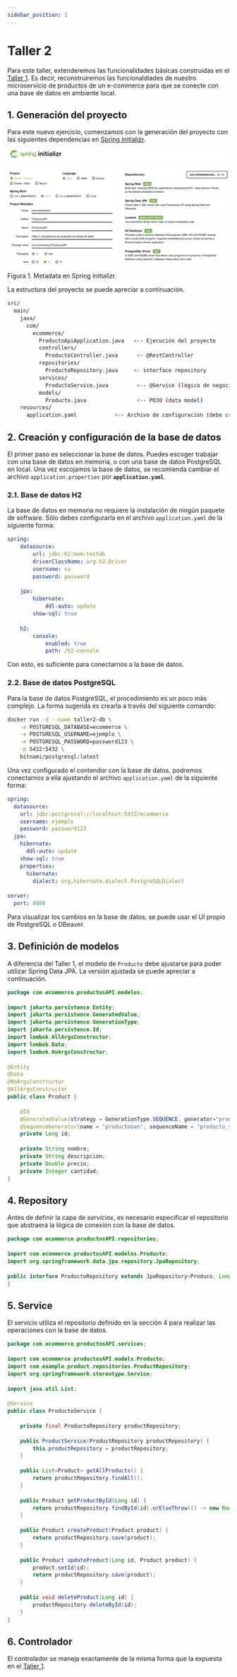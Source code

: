 ```yaml
---
sidebar_position: 1
---
```


# Taller 2

Para este taller, extenderemos las funcionalidades básicas construidas en el [Taller 1](/docs/introduccion/primeros-pasos/taller1.md). Es decir, reconstruiremos las funcionaldiades de nuestro microservicio de productos de un e-commerce para que se conecte con una base de datos en ambiente local.

## 1. Generación del proyecto

Para este nuevo ejercicio, comenzamos con la generación del proyecto con las siguientes dependencias en [Spring Initializr](https://start.spring.io).

![](../../../static/img/spring%20data/Taller2/Initializr.png)

Figura 1. Metadata en Spring Initializr.

La estructura del proyecto se puede apreciar a continuación.

```bash
src/
  main/
    java/
      com/
        ecommerce/
          ProductoApiApplication.java   <-- Ejecución del proyecto
          controllers/
            ProductoController.java      <- @RestController
          repositories/
            ProductoRepository.java     <- interface repository
          services/
            ProductoService.java         <-- @Service (lógica de negocio)
          models/
            Producto.java                <-- POJO (data model)
    resources/
      application.yaml            <-- Archivo de configuración (debe crearse)

```

## 2. Creación y configuración de la base de datos

El primer paso es seleccionar la base de datos. Puedes escoger trabajar con una base de datos en memoria, o con una base de datos PostgreSQL en local. Una vez escojamos la base de datos, se recomienda cambiar el archivo `application.properties` por __`application.yaml`__.

### 2.1. Base de datos H2

La base de datos en memoria no requiere la instalación de ningún paquete de software. Sólo debes configurarla en el archivo `application.yaml` de la siguiente forma:

```yaml
spring:
    datasource: 
        url: jdbc:h2:mem:testdb
        driverClassName: org.h2.Driver
        username: sa
        password: password

    jpa:
        hibernate:
            ddl-auto: update
        show-sql: true

    h2:
        console:
            enabled: true
            path: /h2-console
```

Con esto, es suficiente para conectarnos a la base de datos.

### 2.2. Base de datos PostgreSQL

Para la base de datos PostgreSQL, el procedimiento es un poco más complejo. La forma sugerida es crearla a través del siguiente comando:

```bash
docker run -d --name taller2-db \
    -e POSTGRESQL_DATABASE=ecommerce \
    -e POSTGRESQL_USERNAME=ejemplo \
    -e POSTGRESQL_PASSWORD=password123 \
    -p 5432:5432 \
    bitnami/postgresql:latest
```


Una vez configurado el contendor con la base de datos, podremos conectarnos a ella ajustando el archivo `application.yaml` de la siguiente forma:

```yaml
spring:
  datasource:
    url: jdbc:postgresql://localhost:5432/ecommerce
    username: ejemplo
    password: password123
  jpa:
    hibernate:
      ddl-auto: update
    show-sql: true
    properties:
      hibernate:
        dialect: org.hibernate.dialect.PostgreSQLDialect

server:
  port: 8080
```
Para visualizar los cambios en la base de datos, se puede usar el UI propio de PostgreSQL o DBeaver.

## 3. Definición de modelos

A diferencia del Taller 1, el modelo de `Producto` debe ajustarse para poder utilizar Spring Data JPA. La versión ajustada se puede apreciar a continuación.

```java
package com.ecommerce.productosAPI.modelos;

import jakarta.persistence.Entity;
import jakarta.persistence.GeneratedValue;
import jakarta.persistence.GenerationType;
import jakarta.persistence.Id;
import lombok.AllArgsConstructor;
import lombok.Data;
import lombok.NoArgsConstructor;

@Entity
@Data
@NoArgsConstructor
@AllArgsConstructor
public class Product {

    @Id
    @GeneratedValue(strategy = GenerationType.SEQUENCE, generator="productoGen")
    @SequenceGenerator(name = "productoGen", sequenceName = "producto_sequence", allocationSize = 1)
    private Long id;

    private String nombre;
    private String descripcion;
    private Double precio;
    private Integer cantidad;
}
```

## 4. Repository

Antes de definir la capa de _servicios_, es necesario especificar el repositorio que abstraerá la lógica de conexión con la base de datos.

```java
package com.ecommerce.productosAPI.repositories;

import com.ecommerce.productosAPI.modelos.Producto;
import org.springframework.data.jpa.repository.JpaRepository;

public interface ProductoRepository extends JpaRepository<Produco, Long> {
}
```

## 5. Service

El servicio utiliza el repositorio definido en la sección 4 para realizar las operaciones con la base de datos. 

```java
package com.ecommerce.productosAPI.services;

import com.ecommerce.productosAPI.models.Producto;
import com.example.product.repositories.ProductRepository;
import org.springframework.stereotype.Service;

import java.util.List;

@Service
public class ProductoService {

    private final ProductoRepository productRepository;

    public ProductService(ProductRepository productRepository) {
        this.productRepository = productRepository;
    }

    public List<Product> getAllProducts() {
        return productRepository.findAll();
    }

    public Product getProductById(Long id) {
        return productRepository.findById(id).orElseThrow(() -> new RuntimeException("Product not found"));
    }

    public Product createProduct(Product product) {
        return productRepository.save(product);
    }

    public Product updateProduct(Long id, Product product) {
        product.setId(id);
        return productRepository.save(product);
    }

    public void deleteProduct(Long id) {
        productRepository.deleteById(id);
    }
}
```

## 6. Controlador

El controlador se maneja exactamente de la misma forma que la expuesta en el [Taller 1](../../introduccion/primeros-pasos/taller1.md).
